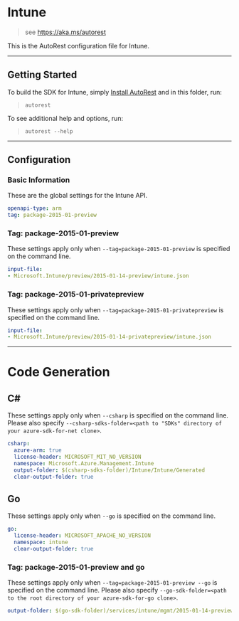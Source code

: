 # Intune
    
> see https://aka.ms/autorest

This is the AutoRest configuration file for Intune.



---
## Getting Started 
To build the SDK for Intune, simply [Install AutoRest](https://aka.ms/autorest/install) and in this folder, run:

> `autorest`

To see additional help and options, run:

> `autorest --help`
---

## Configuration



### Basic Information 
These are the global settings for the Intune API.

``` yaml
openapi-type: arm
tag: package-2015-01-preview
```


### Tag: package-2015-01-preview

These settings apply only when `--tag=package-2015-01-preview` is specified on the command line.

``` yaml $(tag) == 'package-2015-01-preview'
input-file:
- Microsoft.Intune/preview/2015-01-14-preview/intune.json
```
 
### Tag: package-2015-01-privatepreview

These settings apply only when `--tag=package-2015-01-privatepreview` is specified on the command line.

``` yaml $(tag) == 'package-2015-01-privatepreview'
input-file:
- Microsoft.Intune/preview/2015-01-14-privatepreview/intune.json
```

---
# Code Generation


## C# 

These settings apply only when `--csharp` is specified on the command line.
Please also specify `--csharp-sdks-folder=<path to "SDKs" directory of your azure-sdk-for-net clone>`.

``` yaml $(csharp)
csharp:
  azure-arm: true
  license-header: MICROSOFT_MIT_NO_VERSION
  namespace: Microsoft.Azure.Management.Intune
  output-folder: $(csharp-sdks-folder)/Intune/Intune/Generated
  clear-output-folder: true
```


## Go

These settings apply only when `--go` is specified on the command line.

``` yaml $(go)
go:
  license-header: MICROSOFT_APACHE_NO_VERSION
  namespace: intune
  clear-output-folder: true
```

### Tag: package-2015-01-preview and go

These settings apply only when `--tag=package-2015-01-preview --go` is specified on the command line.
Please also specify `--go-sdk-folder=<path to the root directory of your azure-sdk-for-go clone>`.

``` yaml $(tag) == 'package-2017-04' && $(go)
output-folder: $(go-sdk-folder)/services/intune/mgmt/2015-01-14-preview/intune
```
